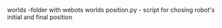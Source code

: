 worlds  -folder with webots worlds
position.py - script for chosing robot's initial and final position

